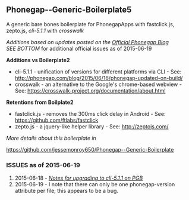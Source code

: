 ## Phonegap--Generic-Boilerplate5 ##
A generic bare bones boilerplate for PhonegapApps with fastclick.js, zepto.js, *cli-5.1.1* with *crosswalk*

*Additions based on updates posted on the [Official Phonegap Blog](http://phonegap.com/blog/2015/06/16/phonegap-updated-on-build/)*<br />
*SEE BOTTOM* for additional official issues as of 2015-06-19

**Additions vs Boilerplate2**

* cli-5.1.1 - unification of versions for different platforms via CLI - See: http://phonegap.com/blog/2015/06/16/phonegap-updated-on-build/
* crosswalk - an alternative to the Google's chrome-based webview - See: https://crosswalk-project.org/documentation/about.html

**Retentions from Boilplate2**

* fastclick.js - removes the 300ms click delay in Android - See: https://github.com/ftlabs/fastclick
* zepto.js - a jquery-like helper library - See: http://zeptojs.com/

*More details about this boilerplate in*

https://github.com/jessemonroy650/Phonegap--Generic-Boilerplate

### ISSUES as of 2015-06-19 ###

1. 2015-06-18 - *[Notes for upgrading to cli-5.1.1 on PGB](http://community.phonegap.com/nitobi/topics/notes-for-upgrading-to-cli-5-1-1-on-pgb)*
2. 2015-06-19 - I note that there can only be one phonegap-version attribute per file; this appears to be a bug.

